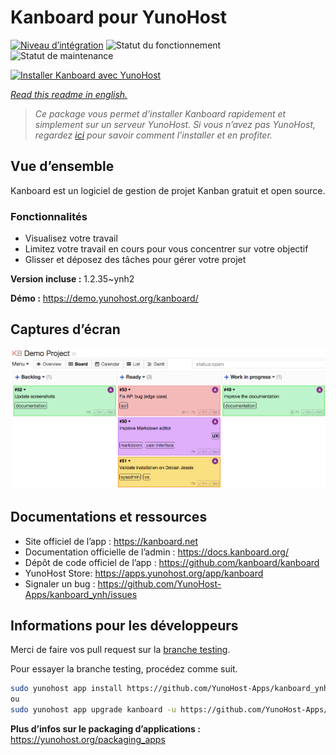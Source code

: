 <!--
N.B.: This README was automatically generated by https://github.com/YunoHost/apps/tree/master/tools/readme_generator
It shall NOT be edited by hand.
-->

# Kanboard pour YunoHost

[![Niveau d’intégration](https://dash.yunohost.org/integration/kanboard.svg)](https://dash.yunohost.org/appci/app/kanboard) ![Statut du fonctionnement](https://ci-apps.yunohost.org/ci/badges/kanboard.status.svg) ![Statut de maintenance](https://ci-apps.yunohost.org/ci/badges/kanboard.maintain.svg)

[![Installer Kanboard avec YunoHost](https://install-app.yunohost.org/install-with-yunohost.svg)](https://install-app.yunohost.org/?app=kanboard)

*[Read this readme in english.](./README.md)*

> *Ce package vous permet d’installer Kanboard rapidement et simplement sur un serveur YunoHost.
Si vous n’avez pas YunoHost, regardez [ici](https://yunohost.org/#/install) pour savoir comment l’installer et en profiter.*

## Vue d’ensemble

Kanboard est un logiciel de gestion de projet Kanban gratuit et open source.

### Fonctionnalités

- Visualisez votre travail
- Limitez votre travail en cours pour vous concentrer sur votre objectif
- Glisser et déposez des tâches pour gérer votre projet


**Version incluse :** 1.2.35~ynh2

**Démo :** https://demo.yunohost.org/kanboard/

## Captures d’écran

![Capture d’écran de Kanboard](./doc/screenshots/board.png)

## Documentations et ressources

* Site officiel de l’app : <https://kanboard.net>
* Documentation officielle de l’admin : <https://docs.kanboard.org/>
* Dépôt de code officiel de l’app : <https://github.com/kanboard/kanboard>
* YunoHost Store: <https://apps.yunohost.org/app/kanboard>
* Signaler un bug : <https://github.com/YunoHost-Apps/kanboard_ynh/issues>

## Informations pour les développeurs

Merci de faire vos pull request sur la [branche testing](https://github.com/YunoHost-Apps/kanboard_ynh/tree/testing).

Pour essayer la branche testing, procédez comme suit.

``` bash
sudo yunohost app install https://github.com/YunoHost-Apps/kanboard_ynh/tree/testing --debug
ou
sudo yunohost app upgrade kanboard -u https://github.com/YunoHost-Apps/kanboard_ynh/tree/testing --debug
```

**Plus d’infos sur le packaging d’applications :** <https://yunohost.org/packaging_apps>